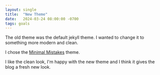 ```yaml
---
layout: single
title:  "New Theme"
date:   2024-03-24 08:00:00 -0700
tags: goals
---
```


The old theme was the default jekyll theme. I wanted to change it to something more modern and clean. 

I chose the [Minimal Mistakes](https://mmistakes.github.io/minimal-mistakes/) theme. 

I like the clean look, I'm happy with the new theme and I think it gives the blog a fresh new look.